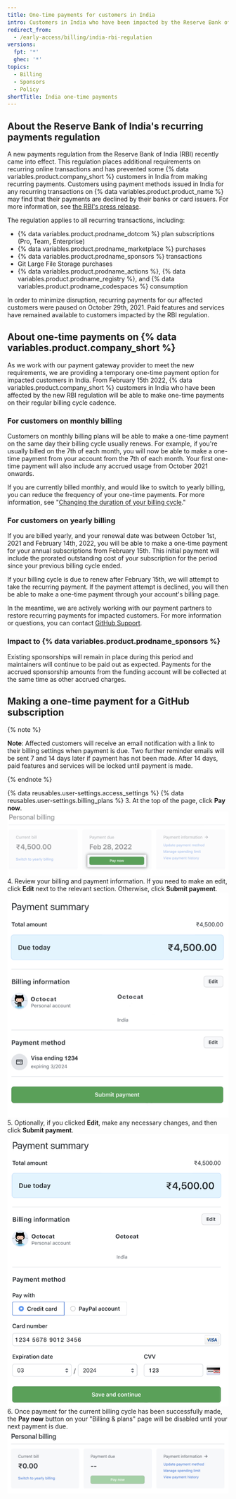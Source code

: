 ```yaml
---
title: One-time payments for customers in India
intro: Customers in India who have been impacted by the Reserve Bank of India's recurring payment regulation can now make one-time payments for their GitHub subscriptions and services.
redirect_from:
  - /early-access/billing/india-rbi-regulation
versions:
  fpt: '*'
  ghec: '*'
topics:
  - Billing
  - Sponsors
  - Policy
shortTitle: India one-time payments
---
```



## About the Reserve Bank of India's recurring payments regulation

A new payments regulation from the Reserve Bank of India (RBI) recently came into effect. This regulation places additional requirements on recurring online transactions and has prevented some {% data variables.product.company_short %} customers in India from making recurring payments. Customers using payment methods issued in India for any recurring transactions on {% data variables.product.product_name %} may find that their payments are declined by their banks or card issuers. For more information, see [the RBI's press release](https://www.rbi.org.in/Scripts/BS_PressReleaseDisplay.aspx?prid=51353).

The regulation applies to all recurring transactions, including:
- {% data variables.product.prodname_dotcom %} plan subscriptions (Pro, Team, Enterprise)
- {% data variables.product.prodname_marketplace %} purchases
- {% data variables.product.prodname_sponsors %} transactions
- Git Large File Storage purchases
- {% data variables.product.prodname_actions %}, {% data variables.product.prodname_registry %}, and {% data variables.product.prodname_codespaces %} consumption

In order to minimize disruption, recurring payments for our affected customers were paused on October 29th, 2021. Paid features and services have remained available to customers impacted by the RBI regulation.

## About one-time payments on {% data variables.product.company_short %}

As we work with our payment gateway provider to meet the new requirements, we are providing a temporary one-time payment option for impacted customers in India. From February 15th 2022, {% data variables.product.company_short %} customers in India who have been affected by the new RBI regulation will be able to make one-time payments on their regular billing cycle cadence.

### For customers on monthly billing

Customers on monthly billing plans will be able to make a one-time payment on the same day their billing cycle usually renews. For example, if you're usually billed on the 7th of each month, you will now be able to make a one-time payment from your account from the 7th of each month. Your first one-time payment will also include any accrued usage from October 2021 onwards.

If you are currently billed monthly, and would like to switch to yearly billing, you can reduce the frequency of your one-time payments. For more information, see "[Changing the duration of your billing cycle](/en/billing/managing-your-github-billing-settings/changing-the-duration-of-your-billing-cycle)."

### For customers on yearly billing

If you are billed yearly, and your renewal date was between October 1st, 2021 and February 14th, 2022, you will be able to make a one-time payment for your annual subscriptions from February 15th. This initial payment will include the prorated outstanding cost of your subscription for the period since your previous billing cycle ended.

If your billing cycle is due to renew after February 15th, we will attempt to take the recurring payment. If the payment attempt is declined, you will then be able to make a one-time payment through your account's billing page.

In the meantime, we are actively working with our payment partners to restore recurring payments for impacted customers. For more information or questions, you can contact [GitHub Support](https://support.github.com/contact).

### Impact to {% data variables.product.prodname_sponsors %}

Existing sponsorships will remain in place during this period and maintainers will continue to be paid out as expected. Payments for the accrued sponsorship amounts from the funding account will be collected at the same time as other accrued charges.

## Making a one-time payment for a GitHub subscription

{% note %}

**Note**: Affected customers will receive an email notification with a link to their billing settings when payment is due. Two further reminder emails will be sent 7 and 14 days later if payment has not been made. After 14 days, paid features and services will be locked until payment is made.

{% endnote %}

{% data reusables.user-settings.access_settings %}
{% data reusables.user-settings.billing_plans %}
3. At the top of the page, click **Pay now**. ![One-time payment pay now button](/assets/images/help/billing/pay-now-button.png)
4. Review your billing and payment information. If you need to make an edit, click **Edit** next to the relevant section. Otherwise, click **Submit payment**. ![One-time payment summary](/assets/images/help/billing/payment-summary.png)
5. Optionally, if you clicked **Edit**, make any necessary changes, and then click **Submit payment**. ![One-time payment edit summary](/assets/images/help/billing/payment-summary-edit.png)
6. Once payment for the current billing cycle has been successfully made, the **Pay now** button on your "Billing & plans" page will be disabled until your next payment is due. ![One-time payment pay now button disabled](/assets/images/help/billing/pay-now-button-disabled.png)
